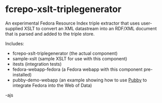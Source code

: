 fcrepo-xslt-triplegenerator
===========================

An experimental Fedora Resource Index triple extractor that uses
user-supplied XSLT to convert an XML datastream into an RDF/XML 
document that is parsed and added to the triple store.

Includes:

* fcrepo-xslt-triplegenerator (the actual component)
* sample-xslt (sample XSLT for use with this component)
* itests (integration tests)
* fedora-webapp-fedora (a Fedora webapp with this component pre-installed)
* pubby-demo-webapp (an example showing how to use [Pubby](http://wifo5-03.informatik.uni-mannheim.de/pubby/) to integrate Fedora into the Web of Data)

-ajs